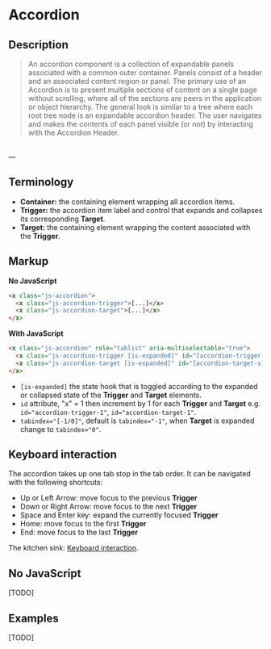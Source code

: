 # Accordion

## Description

> An accordion component is a collection of expandable panels associated with a common outer container. Panels consist of a header and an associated content region or panel. The primary use of an Accordion is to present multiple sections of content on a single page without scrolling, where all of the sections are peers in the application or object hierarchy. The general look is similar to a tree where each root tree node is an expandable accordion header. The user navigates and makes the contents of each panel visible (or not) by interacting with the Accordion Header.
<br>
—<http://www.w3.org/TR/wai-aria-practices/#accordion>

## Terminology

- **Container:** the containing element wrapping all accordion items.
- **Trigger:** the accordion item label and control that expands and collapses its corresponding **Target**.
- **Target:** the containing element wrapping the content associated with the **Trigger**.

## Markup

**No JavaScript**

```html
<x class="js-accordion">
  <x class="js-accordion-trigger">[...]</x>
  <x class="js-accordion-target">[...]</x>
</x>
```

**With JavaScript**

```html
<x class="js-accordion" role="tablist" aria-multiselectable="true">
  <x class="js-accordion-trigger [is-expanded]" id="[accordion-trigger-x]" aria-controls="[id-of-'js-accordion-trigger']" aria-selected="[true/false]" aria-expanded="[true/false]" tabindex="[-1/0]" role="tab">[...]</x>
  <x class="js-accordion-target [is-expanded]" id="[accordion-target-x]" aria-labelledby="[id-of-'js-accordion-target']" aria-hidden="[true/false]" role="tabpanel">[...]</x>
</x>
```

- `[is-expanded]` the state hook that is toggled according to the expanded or collapsed state of the **Trigger** and **Target** elements.
- `id` attribute, "x" = 1 then increment by 1 for each **Trigger** and **Target** e.g. `id="accordion-trigger-1"`, `id="accordion-target-1"`.
- `tabindex="[-1/0]"`, default is `tabindex="-1"`, when **Target** is expanded change to `tabindex="0"`.

## Keyboard interaction

The accordion takes up one tab stop in the tab order. It can be navigated with the following shortcuts:

- Up or Left Arrow: move focus to the previous **Trigger**
- Down or Right Arrow: move focus to the next **Trigger**
- Space and Enter key: expand the currently focused **Trigger**
- Home: move focus to the first **Trigger**
- End: move focus to the last **Trigger**

The kitchen sink: [Keyboard interaction](http://www.w3.org/TR/wai-aria-practices/#accordion).

## No JavaScript

[TODO]

## Examples

[TODO]

